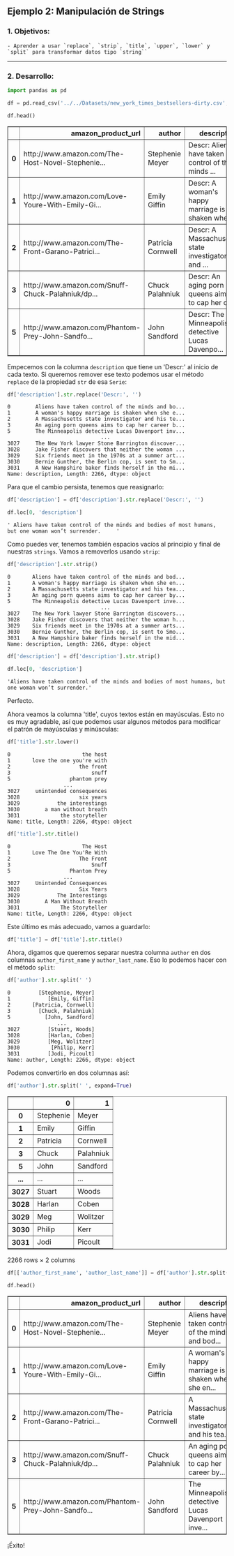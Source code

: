 ## Ejemplo 2: Manipulación de Strings

### 1. Objetivos:
    - Aprender a usar `replace`, `strip`, `title`, `upper`, `lower` y `split` para transformar datos tipo `string``
 
---
    
### 2. Desarrollo:


```python
import pandas as pd
```


```python
df = pd.read_csv('../../Datasets/new_york_times_bestsellers-dirty.csv', index_col=0)

df.head()
```




<div>

<table border="1" class="dataframe">
  <thead>
    <tr style="text-align: right;">
      <th></th>
      <th>amazon_product_url</th>
      <th>author</th>
      <th>description</th>
      <th>publisher</th>
      <th>title</th>
      <th>oid</th>
      <th>bestsellers_date.numberLong</th>
      <th>published_date.numberLong</th>
      <th>rank.numberInt</th>
      <th>rank_last_week.numberInt</th>
      <th>weeks_on_list.numberInt</th>
      <th>price.numberDouble</th>
    </tr>
  </thead>
  <tbody>
    <tr>
      <th>0</th>
      <td>http://www.amazon.com/The-Host-Novel-Stephenie...</td>
      <td>Stephenie Meyer</td>
      <td>Descr: Aliens have taken control of the minds ...</td>
      <td>Little, Brown</td>
      <td>THE HOST</td>
      <td>5b4aa4ead3089013507db18c</td>
      <td>2008-05-24 00:00:00</td>
      <td>1212883200000</td>
      <td>2</td>
      <td>1</td>
      <td>3</td>
      <td>25.99</td>
    </tr>
    <tr>
      <th>1</th>
      <td>http://www.amazon.com/Love-Youre-With-Emily-Gi...</td>
      <td>Emily Giffin</td>
      <td>Descr: A woman's happy marriage is shaken when...</td>
      <td>St. Martin's</td>
      <td>LOVE THE ONE YOU'RE WITH</td>
      <td>5b4aa4ead3089013507db18d</td>
      <td>2008-05-24 00:00:00</td>
      <td>1212883200000</td>
      <td>3</td>
      <td>2</td>
      <td>2</td>
      <td>24.95</td>
    </tr>
    <tr>
      <th>2</th>
      <td>http://www.amazon.com/The-Front-Garano-Patrici...</td>
      <td>Patricia Cornwell</td>
      <td>Descr: A Massachusetts state investigator and ...</td>
      <td>Putnam</td>
      <td>THE FRONT</td>
      <td>5b4aa4ead3089013507db18e</td>
      <td>2008-05-24 00:00:00</td>
      <td>1212883200000</td>
      <td>4</td>
      <td>0</td>
      <td>1</td>
      <td>22.95</td>
    </tr>
    <tr>
      <th>3</th>
      <td>http://www.amazon.com/Snuff-Chuck-Palahniuk/dp...</td>
      <td>Chuck Palahniuk</td>
      <td>Descr: An aging porn queens aims to cap her ca...</td>
      <td>Doubleday</td>
      <td>SNUFF</td>
      <td>5b4aa4ead3089013507db18f</td>
      <td>2008-05-24 00:00:00</td>
      <td>1212883200000</td>
      <td>5</td>
      <td>0</td>
      <td>1</td>
      <td>24.95</td>
    </tr>
    <tr>
      <th>5</th>
      <td>http://www.amazon.com/Phantom-Prey-John-Sandfo...</td>
      <td>John Sandford</td>
      <td>Descr: The Minneapolis detective Lucas Davenpo...</td>
      <td>Putnam</td>
      <td>PHANTOM PREY</td>
      <td>5b4aa4ead3089013507db191</td>
      <td>2008-05-24 00:00:00</td>
      <td>1212883200000</td>
      <td>7</td>
      <td>4</td>
      <td>3</td>
      <td>26.95</td>
    </tr>
  </tbody>
</table>
</div>



Empecemos con la columna `description` que tiene un 'Descr:' al inicio de cada texto. Si queremos remover ese texto podemos usar el método `replace` de la propiedad `str` de esa `Serie`:


```python
df['description'].str.replace('Descr:', '')
```




    0        Aliens have taken control of the minds and bo...
    1        A woman's happy marriage is shaken when she e...
    2        A Massachusetts state investigator and his te...
    3        An aging porn queens aims to cap her career b...
    5        The Minneapolis detective Lucas Davenport inv...
                                  ...                        
    3027     The New York lawyer Stone Barrington discover...
    3028     Jake Fisher discovers that neither the woman ...
    3029     Six friends meet in the 1970s at a summer art...
    3030     Bernie Gunther, the Berlin cop, is sent to Sm...
    3031     A New Hampshire baker finds herself in the mi...
    Name: description, Length: 2266, dtype: object



Para que el cambio persista, tenemos que reasignarlo:


```python
df['description'] = df['description'].str.replace('Descr:', '')
```


```python
df.loc[0, 'description']
```




    ' Aliens have taken control of the minds and bodies of most humans, but one woman won’t surrender.     '



Como puedes ver, tenemos también espacios vacíos al principio y final de nuestras `strings`. Vamos a removerlos usando `strip`:


```python
df['description'].str.strip()
```




    0       Aliens have taken control of the minds and bod...
    1       A woman's happy marriage is shaken when she en...
    2       A Massachusetts state investigator and his tea...
    3       An aging porn queens aims to cap her career by...
    5       The Minneapolis detective Lucas Davenport inve...
                                  ...                        
    3027    The New York lawyer Stone Barrington discovers...
    3028    Jake Fisher discovers that neither the woman h...
    3029    Six friends meet in the 1970s at a summer arts...
    3030    Bernie Gunther, the Berlin cop, is sent to Smo...
    3031    A New Hampshire baker finds herself in the mid...
    Name: description, Length: 2266, dtype: object




```python
df['description'] = df['description'].str.strip()
```


```python
df.loc[0, 'description']
```




    'Aliens have taken control of the minds and bodies of most humans, but one woman won’t surrender.'



Perfecto.

Ahora veamos la columna 'title', cuyos textos están en mayúsculas. Esto no es muy agradable, así que podemos usar algunos métodos para modificar el patrón de mayúsculas y minúsculas:


```python
df['title'].str.lower()
```




    0                       the host
    1       love the one you're with
    2                      the front
    3                          snuff
    5                   phantom prey
                      ...           
    3027     unintended consequences
    3028                   six years
    3029            the interestings
    3030        a man without breath
    3031             the storyteller
    Name: title, Length: 2266, dtype: object




```python
df['title'].str.title()
```




    0                       The Host
    1       Love The One You'Re With
    2                      The Front
    3                          Snuff
    5                   Phantom Prey
                      ...           
    3027     Unintended Consequences
    3028                   Six Years
    3029            The Interestings
    3030        A Man Without Breath
    3031             The Storyteller
    Name: title, Length: 2266, dtype: object



Este último es más adecuado, vamos a guardarlo:


```python
df['title'] = df['title'].str.title()
```

Ahora, digamos que queremos separar nuestra columna `author` en dos columnas `author_first_name` y `author_last_name`. Eso lo podemos hacer con el método `split`:


```python
df['author'].str.split(' ')
```




    0         [Stephenie, Meyer]
    1            [Emily, Giffin]
    2       [Patricia, Cornwell]
    3         [Chuck, Palahniuk]
    5           [John, Sandford]
                    ...         
    3027         [Stuart, Woods]
    3028         [Harlan, Coben]
    3029         [Meg, Wolitzer]
    3030          [Philip, Kerr]
    3031         [Jodi, Picoult]
    Name: author, Length: 2266, dtype: object



Podemos convertirlo en dos columnas así:


```python
df['author'].str.split(' ', expand=True)
```




<div>

<table border="1" class="dataframe">
  <thead>
    <tr style="text-align: right;">
      <th></th>
      <th>0</th>
      <th>1</th>
    </tr>
  </thead>
  <tbody>
    <tr>
      <th>0</th>
      <td>Stephenie</td>
      <td>Meyer</td>
    </tr>
    <tr>
      <th>1</th>
      <td>Emily</td>
      <td>Giffin</td>
    </tr>
    <tr>
      <th>2</th>
      <td>Patricia</td>
      <td>Cornwell</td>
    </tr>
    <tr>
      <th>3</th>
      <td>Chuck</td>
      <td>Palahniuk</td>
    </tr>
    <tr>
      <th>5</th>
      <td>John</td>
      <td>Sandford</td>
    </tr>
    <tr>
      <th>...</th>
      <td>...</td>
      <td>...</td>
    </tr>
    <tr>
      <th>3027</th>
      <td>Stuart</td>
      <td>Woods</td>
    </tr>
    <tr>
      <th>3028</th>
      <td>Harlan</td>
      <td>Coben</td>
    </tr>
    <tr>
      <th>3029</th>
      <td>Meg</td>
      <td>Wolitzer</td>
    </tr>
    <tr>
      <th>3030</th>
      <td>Philip</td>
      <td>Kerr</td>
    </tr>
    <tr>
      <th>3031</th>
      <td>Jodi</td>
      <td>Picoult</td>
    </tr>
  </tbody>
</table>
<p>2266 rows × 2 columns</p>
</div>




```python
df[['author_first_name', 'author_last_name']] = df['author'].str.split(' ', expand=True)
```


```python
df.head()
```




<div>

<table border="1" class="dataframe">
  <thead>
    <tr style="text-align: right;">
      <th></th>
      <th>amazon_product_url</th>
      <th>author</th>
      <th>description</th>
      <th>publisher</th>
      <th>title</th>
      <th>oid</th>
      <th>bestsellers_date.numberLong</th>
      <th>published_date.numberLong</th>
      <th>rank.numberInt</th>
      <th>rank_last_week.numberInt</th>
      <th>weeks_on_list.numberInt</th>
      <th>price.numberDouble</th>
      <th>author_first_name</th>
      <th>author_last_name</th>
    </tr>
  </thead>
  <tbody>
    <tr>
      <th>0</th>
      <td>http://www.amazon.com/The-Host-Novel-Stephenie...</td>
      <td>Stephenie Meyer</td>
      <td>Aliens have taken control of the minds and bod...</td>
      <td>Little, Brown</td>
      <td>The Host</td>
      <td>5b4aa4ead3089013507db18c</td>
      <td>2008-05-24 00:00:00</td>
      <td>1212883200000</td>
      <td>2</td>
      <td>1</td>
      <td>3</td>
      <td>25.99</td>
      <td>Stephenie</td>
      <td>Meyer</td>
    </tr>
    <tr>
      <th>1</th>
      <td>http://www.amazon.com/Love-Youre-With-Emily-Gi...</td>
      <td>Emily Giffin</td>
      <td>A woman's happy marriage is shaken when she en...</td>
      <td>St. Martin's</td>
      <td>Love The One You'Re With</td>
      <td>5b4aa4ead3089013507db18d</td>
      <td>2008-05-24 00:00:00</td>
      <td>1212883200000</td>
      <td>3</td>
      <td>2</td>
      <td>2</td>
      <td>24.95</td>
      <td>Emily</td>
      <td>Giffin</td>
    </tr>
    <tr>
      <th>2</th>
      <td>http://www.amazon.com/The-Front-Garano-Patrici...</td>
      <td>Patricia Cornwell</td>
      <td>A Massachusetts state investigator and his tea...</td>
      <td>Putnam</td>
      <td>The Front</td>
      <td>5b4aa4ead3089013507db18e</td>
      <td>2008-05-24 00:00:00</td>
      <td>1212883200000</td>
      <td>4</td>
      <td>0</td>
      <td>1</td>
      <td>22.95</td>
      <td>Patricia</td>
      <td>Cornwell</td>
    </tr>
    <tr>
      <th>3</th>
      <td>http://www.amazon.com/Snuff-Chuck-Palahniuk/dp...</td>
      <td>Chuck Palahniuk</td>
      <td>An aging porn queens aims to cap her career by...</td>
      <td>Doubleday</td>
      <td>Snuff</td>
      <td>5b4aa4ead3089013507db18f</td>
      <td>2008-05-24 00:00:00</td>
      <td>1212883200000</td>
      <td>5</td>
      <td>0</td>
      <td>1</td>
      <td>24.95</td>
      <td>Chuck</td>
      <td>Palahniuk</td>
    </tr>
    <tr>
      <th>5</th>
      <td>http://www.amazon.com/Phantom-Prey-John-Sandfo...</td>
      <td>John Sandford</td>
      <td>The Minneapolis detective Lucas Davenport inve...</td>
      <td>Putnam</td>
      <td>Phantom Prey</td>
      <td>5b4aa4ead3089013507db191</td>
      <td>2008-05-24 00:00:00</td>
      <td>1212883200000</td>
      <td>7</td>
      <td>4</td>
      <td>3</td>
      <td>26.95</td>
      <td>John</td>
      <td>Sandford</td>
    </tr>
  </tbody>
</table>
</div>



¡Éxito!


```python

```
